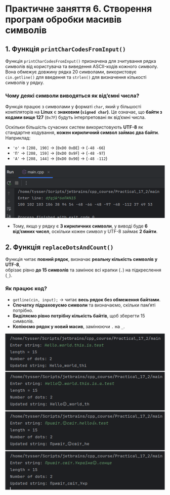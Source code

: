 # Практичне заняття 6. Створення програм обробки масивів символів

## 1. Функція `printCharCodesFromInput()`

Функція `printCharCodesFromInput()` призначена для зчитування рядка символів від користувача та виведення ASCII-кодів кожного символу. Вона обмежує довжину рядка 20 символами, використовує `cin.getline()` для введення та `strlen()` для визначення кількості символів у рядку.

### Чому деякі символи виводяться як від’ємні числа?

Функція працює з символами у форматі `char`, який у більшості компіляторів на **Linux** є **знаковим (`signed char`)**. Це означає, що **байти з кодами вище 127** (`0x7F`) будуть інтерпретовані як від’ємні числа.

Оскільки більшість сучасних систем використовують **UTF-8** як стандартне кодування, **кожен кириличний символ займає два байти**. Наприклад:

- `'о'` → `[208, 190]` → (`0xD0 0xBE`) → (`-48 -66`)
- `'П'` → `[208, 159]` → (`0xD0 0x9F`) → (`-48 -97`)
- `'А'` → `[208, 144]` → (`0xD0 0x90`) → (`-48 -112`)


![Screenshot from 2025-03-12 23-01-33.png](screenshots/Screenshot%20from%202025-03-12%2023-01-33.png)

- Тому, якщо у рядку є **3 кириличних символи**, у виводі буде **6 від’ємних чисел**, оскільки кожен символ у UTF-8 займає **2 байти**.

## 2. Функція `replaceDotsAndCount()`

Функція читає **повний рядок**, визначає **реальну кількість символів у UTF-8**,  
обрізає рівно **до 15 символів** та замінює всі крапки (`.`) на підкреслення (`_`).

### **Як працює код?**
- `getline(cin, input);` → читає **весь рядок без обмеження байтами**.
- **Спочатку підраховуємо символи** та визначаємо, скільки пам’яті потрібно.
- **Виділяємо рівно потрібну кількість байтів**, щоб зберегти 15 символів.
- **Копіюємо рядок у новий масив**, замінюючи `.` на `_`.

![Screenshot from 2025-03-12 23-58-39.png](screenshots/Screenshot%20from%202025-03-12%2023-58-39.png)
![Screenshot from 2025-03-12 23-59-27.png](screenshots/Screenshot%20from%202025-03-12%2023-59-27.png)
![Screenshot from 2025-03-12 23-59-54.png](screenshots/Screenshot%20from%202025-03-12%2023-59-54.png)
![Screenshot from 2025-03-13 00-00-31.png](screenshots/Screenshot%20from%202025-03-13%2000-00-31.png)